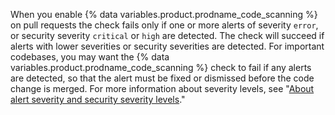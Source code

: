 When you enable {% data variables.product.prodname_code_scanning %} on pull requests the check fails only if one or more alerts of severity `error`, or security severity `critical` or `high` are detected. The check will succeed if alerts with lower severities or security severities are detected. For important codebases, you may want the {% data variables.product.prodname_code_scanning %} check to fail if any alerts are detected, so that the alert must be fixed or dismissed before the code change is merged. For more information about severity levels, see "[About alert severity and security severity levels](/code-security/code-scanning/managing-code-scanning-alerts/about-code-scanning-alerts#about-alert-severity-and-security-severity-levels)."
